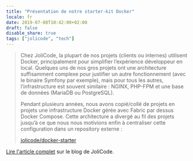 ```yaml
---
title: "Présentation de notre starter-kit Docker"
locale: fr
date: 2019-07-08T10:42:00+02:00
draft: false
disable_share: true
tags: ["jolicode", "tech"]
---
```


> Chez JoliCode, la plupart de nos projets (clients ou internes) utilisent Docker, principalement pour simplifier l’expérience développeur en local. Quelques uns de nos gros projets ont une architecture suffisamment complexe pour justifier un autre fonctionnement (avec le binaire Symfony par exemple), mais pour tous les autres, l’infrastructure est souvent similaire : NGINX, PHP-FPM et une base de données (MariaDB ou PostgreSQL).
>
> Pendant plusieurs années, nous avons copié/collé de projets en projets une infrastructure Docker gérée avec Fabric par dessus Docker Compose. Cette architecture a divergé au fil des projets jusqu’à ce que nous nous motivions enfin à centraliser cette configuration dans un repository externe :
> 
> [jolicode/docker-starter](https://github.com/jolicode/docker-starter)

[Lire l'article complet](https://jolicode.com/blog/presentation-de-notre-starter-kit-docker) sur le blog de JoliCode.
